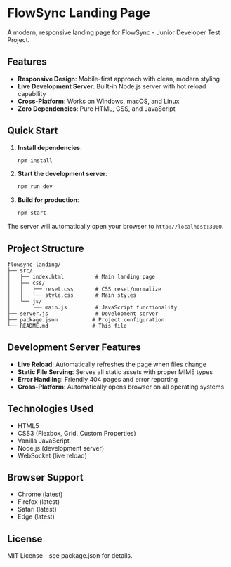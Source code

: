 # FlowSync Landing Page

A modern, responsive landing page for FlowSync - Junior Developer Test Project.

## Features

- **Responsive Design**: Mobile-first approach with clean, modern styling
- **Live Development Server**: Built-in Node.js server with hot reload capability
- **Cross-Platform**: Works on Windows, macOS, and Linux
- **Zero Dependencies**: Pure HTML, CSS, and JavaScript

## Quick Start

1. **Install dependencies**:
   ```bash
   npm install
   ```

2. **Start the development server**:
   ```bash
   npm run dev
   ```

3. **Build for production**:
   ```bash
   npm start
   ```

The server will automatically open your browser to `http://localhost:3000`.

## Project Structure

```
flowsync-landing/
├── src/
│   ├── index.html          # Main landing page
│   ├── css/
│   │   ├── reset.css       # CSS reset/normalize
│   │   └── style.css       # Main styles
│   └── js/
│       └── main.js         # JavaScript functionality
├── server.js               # Development server
├── package.json           # Project configuration
└── README.md              # This file
```

## Development Server Features

- **Live Reload**: Automatically refreshes the page when files change
- **Static File Serving**: Serves all static assets with proper MIME types
- **Error Handling**: Friendly 404 pages and error reporting
- **Cross-Platform**: Automatically opens browser on all operating systems

## Technologies Used

- HTML5
- CSS3 (Flexbox, Grid, Custom Properties)
- Vanilla JavaScript
- Node.js (development server)
- WebSocket (live reload)

## Browser Support

- Chrome (latest)
- Firefox (latest)
- Safari (latest)
- Edge (latest)

## License

MIT License - see package.json for details.